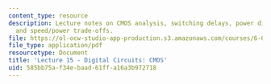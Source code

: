 ```yaml
---
content_type: resource
description: Lecture notes on CMOS analysis, switching delays, power dissipation,
  and speed/power trade-offs.
file: https://ol-ocw-studio-app-production.s3.amazonaws.com/courses/6-012-microelectronic-devices-and-circuits-fall-2009/585bb75af34ebaad61ffa16a3b972718_MIT6_012F09_lec15.pdf
file_type: application/pdf
resourcetype: Document
title: 'Lecture 15 - Digital Circuits: CMOS'
uid: 585bb75a-f34e-baad-61ff-a16a3b972718
---
```

